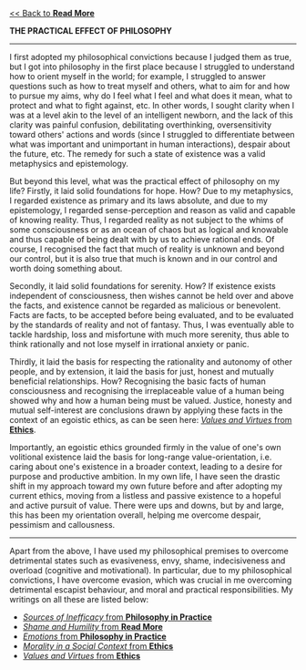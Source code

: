 [<< Back to **Read More**](https://pranav-gopalkrishna.github.io/philosophy/read-more)

**THE PRACTICAL EFFECT OF PHILOSOPHY**

---

I first adopted my philosophical convictions because I judged them as true, but I got into philosophy in the first place because I struggled to understand how to orient myself in the world; for example, I struggled to answer questions such as how to treat myself and others, what to aim for and how to pursue my aims, why do I feel what I feel and what does it mean, what to protect and what to fight against, etc. In other words, I sought clarity when I was at a level akin to the level of an intelligent newborn, and the lack of this clarity was painful confusion, debilitating overthinking, oversensitivity toward others' actions and words (since I struggled to differentiate between what was important and unimportant in human interactions), despair about the future, etc. The remedy for such a state of existence was a valid metaphysics and epistemology.

But beyond this level, what was the practical effect of philosophy on my life? Firstly, it laid solid foundations for hope. How? Due to my metaphysics, I regarded existence as primary and its laws absolute, and due to my epistemology, I regarded sense-perception and reason as valid and capable of knowing reality. Thus, I regarded reality as not subject to the whims of some consciousness or as an ocean of chaos but as logical and knowable and thus capable of being dealt with by us to achieve rational ends. Of course, I recognised the fact that much of reality is unknown and beyond our control, but it is also true that much is known and in our control and worth doing something about.

Secondly, it laid solid foundations for serenity. How? If existence exists independent of consciousness, then wishes cannot be held over and above the facts, and existence cannot be regarded as malicious or benevolent. Facts are facts, to be accepted before being evaluated, and to be evaluated by the standards of reality and not of fantasy. Thus, I was eventually able to tackle hardship, loss and misfortune with much more serenity, thus able to think rationally and not lose myself in irrational anxiety or panic.

Thirdly, it laid the basis for respecting the rationality and autonomy of other people, and by extension, it laid the basis for just, honest and mutually beneficial relationships. How? Recognising the basic facts of human consciousness and recognising the irreplaceable value of a human being showed why and how a human being must be valued. Justice, honesty and mutual self-interest are conclusions drawn by applying these facts in the context of an egoistic ethics, as can be seen here: [_Values and Virtues_ from **Ethics**](https://pranav-gopalkrishna.github.io/philosophy/ethics/2-values-and-virtues.html).

Importantly, an egoistic ethics grounded firmly in the value of one's own volitional existence laid the basis for long-range value-orientation, i.e. caring about one's existence in a broader context, leading to a desire for purpose and productive ambition. In my own life, I have seen the drastic shift in my approach toward my own future before and after adopting my current ethics, moving from a listless and passive existence to a hopeful and active pursuit of value. There were ups and downs, but by and large, this has been my orientation overall, helping me overcome despair, pessimism and callousness.

---

Apart from the above, I have used my philosophical premises to overcome detrimental states such as evasiveness, envy, shame, indecisiveness and overload (cognitive and motivational). In particular, due to my philosophical convictions, I have overcome evasion, which was crucial in me overcoming detrimental escapist behaviour, and moral and practical responsibilities. My writings on all these are listed below:


- [_Sources of Inefficacy_ from **Philosophy in Practice**](https://pranav-gopalkrishna.github.io/philosophy/philosophy-in-practice/3-sources-of-inefficacy.html)
- [_Shame and Humility_ from **Read More**](https://pranav-gopalkrishna.github.io/philosophy/read-more/shame-and-humility.html)
- [_Emotions_ from **Philosophy in Practice**](https://pranav-gopalkrishna.github.io/philosophy/philosophy-in-practice/7-emotions.html)
- [_Morality in a Social Context_ from **Ethics**](https://pranav-gopalkrishna.github.io/philosophy/ethics/morality-in-social-context.html)
- [_Values and Virtues_ from **Ethics**](https://pranav-gopalkrishna.github.io/philosophy/ethics/2-values-and-virtues.html)